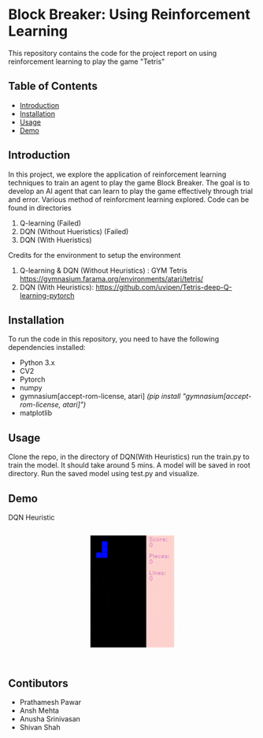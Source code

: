 # Block Breaker: Using Reinforcement Learning

This repository contains the code for the project report on using reinforcement learning to play the game "Tetris"

## Table of Contents
- [Introduction](#introduction)
- [Installation](#installation)
- [Usage](#usage)
- [Demo](#demo)

## Introduction
In this project, we explore the application of reinforcement learning techniques to train an agent to play the game Block Breaker. The goal is to develop an AI agent that can learn to play the game effectively through trial and error. Various method of reinforcment learning explored. Code can be found in directories
1. Q-learning (Failed)
2. DQN (Without Hueristics) (Failed)
3. DQN (With Hueristics) 

Credits for the environment to setup the environment
1. Q-learning & DQN (Without Heuristics) : GYM Tetris https://gymnasium.farama.org/environments/atari/tetris/
2. DQN (With Heuristics): https://github.com/uvipen/Tetris-deep-Q-learning-pytorch

## Installation
To run the code in this repository, you need to have the following dependencies installed:
- Python 3.x 
- CV2
- Pytorch
- numpy
- gymnasium[accept-rom-license, atari]  *(pip install "gymnasium[accept-rom-license, atari]")*
- matplotlib

## Usage

Clone the repo, in the directory of DQN(With Heuristics) run the train.py to train the model. It should take around 5 mins. A model will be saved in root directory. Run the saved model using test.py and visualize.

## Demo

DQN Heuristic 
![](demo.gif)


## Contibutors

- Prathamesh Pawar
- Ansh Mehta
- Anusha Srinivasan
- Shivan Shah
